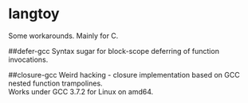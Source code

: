 langtoy
=======

Some workarounds. Mainly for C.

##defer-gcc
Syntax sugar for block-scope deferring of function invocations. <br />

##closure-gcc
Weird hacking - closure implementation based on GCC nested function trampolines. <br />
Works under GCC 3.7.2 for Linux on amd64. <br />
